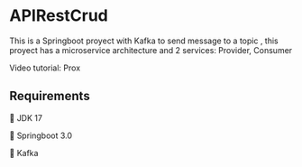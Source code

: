 
# APIRestCrud


This is a Springboot proyect with Kafka to send message to a topic , this proyect has a microservice architecture and 2 services: Provider, Consumer

Video tutorial: Prox









## Requirements

📏 JDK 17

📏 Springboot 3.0

📏 Kafka




